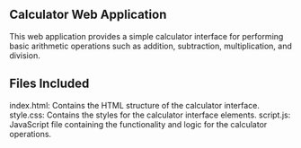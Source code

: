 ## Calculator Web Application
This web application provides a simple calculator interface for performing basic arithmetic operations such as addition, subtraction, multiplication, and division.

## Files Included
index.html: Contains the HTML structure of the calculator interface.
style.css: Contains the styles for the calculator interface elements.
script.js: JavaScript file containing the functionality and logic for the calculator operations.
